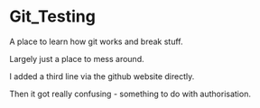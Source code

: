 # Git_Testing
A place to learn how git works and break stuff.

Largely just a place to mess around.

I added a third line via the github website directly.

Then it got really confusing - something to do with authorisation.
